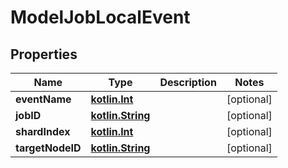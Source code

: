 # ModelJobLocalEvent

## Properties
Name | Type | Description | Notes
------------ | ------------- | ------------- | -------------
**eventName** | [**kotlin.Int**](.md) |  |  [optional]
**jobID** | [**kotlin.String**](.md) |  |  [optional]
**shardIndex** | [**kotlin.Int**](.md) |  |  [optional]
**targetNodeID** | [**kotlin.String**](.md) |  |  [optional]
